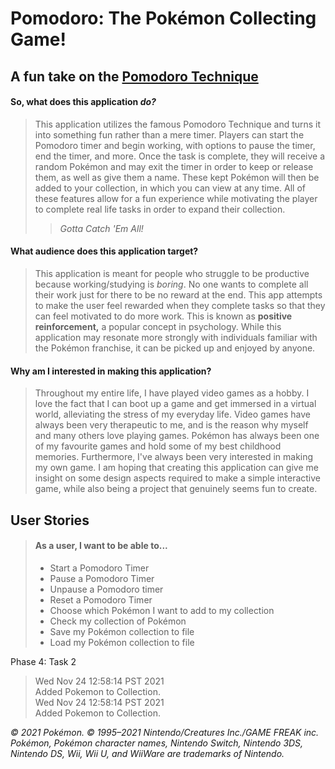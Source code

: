 # Pomodoro: The Pokémon Collecting Game! 

## A fun take on the **[Pomodoro Technique](https://en.wikipedia.org/wiki/Pomodoro_Technique)**

#### So, what does this application *do?*

> This application utilizes the famous Pomodoro Technique and turns it into something fun rather than a mere timer.
> Players can start the Pomodoro timer and begin working, with options to pause the timer, end the timer, and more.
> Once the task is complete, they will receive a random Pokémon and may exit the timer in order to keep or release
> them, as well as give them a name. These kept Pokémon will then be added to your collection, in which you can view at
> any time.
> All of these features allow for a fun experience while motivating the player to complete real life tasks in order to expand 
> their collection.
> > *Gotta Catch 'Em All!*

#### What audience does this application target? 

> This application is meant for people who struggle to be productive because working/studying is *boring*. No one wants
> to complete all their work just for there to be no reward at the end. This app attempts to make the user feel rewarded
> when they complete tasks so that they can feel motivated to do more work. This is known as **positive reinforcement,** 
> a popular concept in psychology. While this application may resonate more strongly with individuals familiar with the 
> Pokémon franchise, it can be picked up and enjoyed by anyone. 

#### Why am I interested in making this application?

> Throughout my entire life, I have played video games as a hobby. I love the fact that I can boot up a game and get 
> immersed in a virtual world, alleviating the stress of my everyday life. Video games have always been very therapeutic 
> to me, and is the reason why myself and many others love playing games. Pokémon has always been one of my favourite
> games and hold some of my best childhood memories. Furthermore, I've always been very interested 
> in making my own game. I am hoping that creating this application can give me insight on some design aspects required 
> to make a simple interactive game, while also being a project that genuinely seems fun to create. 

## User Stories

> #### As a user, I want to be able to...
> - Start a Pomodoro Timer
> - Pause a Pomodoro Timer
> - Unpause a Pomodoro timer
> - Reset a Pomodoro Timer
> - Choose which Pokémon I want to add to my collection
> - Check my collection of Pokémon
> - Save my Pokémon collection to file
> - Load my Pokémon collection to file
>

Phase 4: Task 2
> Wed Nov 24 12:58:14 PST 2021 \
> Added Pokemon to Collection.\
> Wed Nov 24 12:58:14 PST 2021 \
> Added Pokemon to Collection.

*© 2021 Pokémon. © 1995–2021 Nintendo/Creatures Inc./GAME FREAK inc. Pokémon, Pokémon character names, Nintendo Switch, 
Nintendo 3DS, Nintendo DS, Wii, Wii U, and WiiWare are trademarks of Nintendo.*